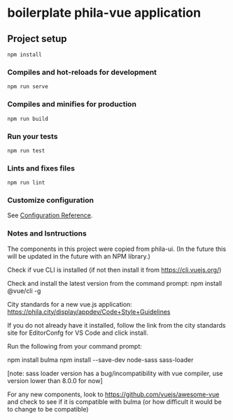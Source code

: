 # boilerplate phila-vue application

## Project setup
```
npm install
```

### Compiles and hot-reloads for development
```
npm run serve
```

### Compiles and minifies for production
```
npm run build
```

### Run your tests
```
npm run test
```

### Lints and fixes files
```
npm run lint
```

### Customize configuration
See [Configuration Reference](https://cli.vuejs.org/config/).

### Notes and Isntructions

The components in this project were copied from phila-ui. (In the future this will be updated in the future with an NPM library.)

Check if vue CLI is installed (if not then install it from https://cli.vuejs.org/)

Check and install the latest version from the command prompt: npm install @vue/cli -g

City standards for a new vue.js application: https://phila.city/display/appdev/Code+Style+Guidelines

If you do not already have it installed, follow the link from the city standards site  for EditorConfg for VS Code and click install. 

Run the following from your command prompt: 

npm install bulma
npm install --save-dev node-sass sass-loader

[note: sass loader version has a bug/incompatibility with vue compiler, use version lower than 8.0.0 for now]


For any new components, look to https://github.com/vuejs/awesome-vue and check to see if it is compatible with bulma (or how difficult it would be to change to be compatible)
